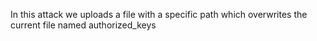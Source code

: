 In this attack we uploads a file with a specific path which overwrites the current file named authorized_keys